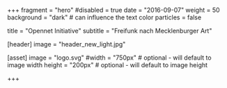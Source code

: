 +++
fragment = "hero"
#disabled = true
date = "2016-09-07"
weight = 50
background = "dark" # can influence the text color
particles = false

title = "Opennet Initiative"
subtitle = "Freifunk nach Mecklenburger Art"

[header]
  image = "header_new_light.jpg"

[asset]
  image = "logo.svg"
  #width = "750px" # optional - will default to image width
  height = "200px" # optional - will default to image height


+++
